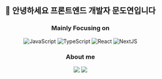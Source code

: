

<h2 align="center">👋 안녕하세요 프론트엔드 개발자 문도연입니다</h2>




<strong><h3 align="center">Mainly Focusing on</h3></strong>
<div align="center" width="100%">
  <img alt="JavaScript" src="https://img.shields.io/badge/JavaScript-F7DF1E.svg?&style=for-the-badge&logo=JavaScript&logoColor=black"/>
  <img alt="TypeScript" src="https://img.shields.io/badge/TypeScript-2F74C0.svg?&style=for-the-badge&logo=TypeScript&logoColor=white"/>
  <img alt="React" src="https://img.shields.io/badge/React-2A2C2E.svg?&style=for-the-badge&logo=React&logoColor=61DBFB"/>
  <img alt="NextJS" src="https://img.shields.io/badge/Next.js-000000.svg?&style=for-the-badge&logo=Next.js&logoColor=white"/>
</div>
<!-- <br /> -->
<strong><h3 align="center">About me</h3></strong>
<div align="center">
<a href="https://velog.io/@mmmdo21"><img src="https://img.shields.io/badge/-Tech%20Blog-11B48A.svg?&style=for-the-badge&logo=Vimeo&logoColor=white"/></a>
<a href="mailto:mmmdo21@gmail.com"><img src="https://img.shields.io/badge/Gmail-d14836.svg?&style=for-the-badge&logo=Gmail&logoColor=white"/></a>
 </div>


<!-- <p align="center">
  <a href="https://hits.seeyoufarm.com"><img src="https://hits.seeyoufarm.com/api/count/incr/badge.svg?url=https%3A%2F%2Fgithub.com%2FMoondoyeon&count_bg=%2379C83D&title_bg=%23555555&icon=&icon_color=%23E7E7E7&title=hits&edge_flat=true"/></a>
</p>
 -->
